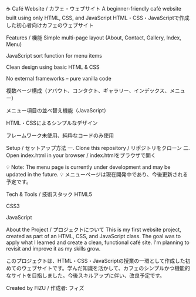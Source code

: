 ☕ Café Website / カフェ・ウェブサイト
A beginner-friendly café website built using only HTML, CSS, and JavaScript
HTML・CSS・JavaScriptで作成した初心者向けカフェのウェブサイト

Features / 機能
Simple multi-page layout (About, Contact, Gallery, Index, Menu)

JavaScript sort function for menu items

Clean design using basic HTML & CSS

No external frameworks – pure vanilla code

複数ページ構成（アバウト、コンタクト、ギャラリー、インデックス、メニュー）

メニュー項目の並べ替え機能（JavaScript）

HTML・CSSによるシンプルなデザイン

フレームワーク未使用、純粋なコードのみ使用

Setup / セットアップ方法
一. Clone this repository / リポジトリをクローン
二. Open index.html in your browser / index.htmlをブラウザで開く

💡 Note: The menu page is currently under development and may be updated in the future.
💡 メニューページは現在開発中であり、今後更新される予定です。

Tech & Tools / 技術スタック
HTML5

CSS3

JavaScript

About the Project / プロジェクトについて
This is my first website project, created as part of an HTML, CSS, and JavaScript class. The goal was to apply what I learned and create a clean, functional café site. I'm planning to revisit and improve it as my skills grow.

このプロジェクトは、HTML・CSS・JavaScriptの授業の一環として作成した初めてのウェブサイトです。学んだ知識を活かして、カフェのシンプルかつ機能的なサイトを目指しました。今後スキルアップに伴い、改良予定です。

Created by FIZU / 作成者: フィズ
